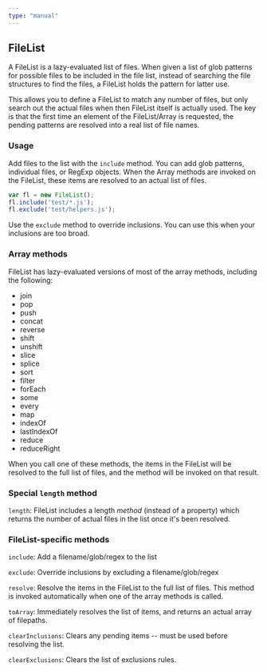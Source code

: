 ```yaml
---
type: "manual"
---
```


## FileList

A FileList is a lazy-evaluated list of files. When given a list
of glob patterns for possible files to be included in the file
list, instead of searching the file structures to find the files,
a FileList holds the pattern for latter use.

This allows you to define a FileList to match any number of
files, but only search out the actual files when then FileList
itself is actually used. The key is that the first time an
element of the FileList/Array is requested, the pending patterns
are resolved into a real list of file names.

### Usage

Add files to the list with the `include` method. You can add glob
patterns, individual files, or RegExp objects. When the Array
methods are invoked on the FileList, these items are resolved to
an actual list of files.

```javascript
var fl = new FileList();
fl.include('test/*.js');
fl.exclude('test/helpers.js');
```

Use the `exclude` method to override inclusions. You can use this
when your inclusions are too broad.

### Array methods

FileList has lazy-evaluated versions of most of the array
methods, including the following:

* join
* pop
* push
* concat
* reverse
* shift
* unshift
* slice
* splice
* sort
* filter
* forEach
* some
* every
* map
* indexOf
* lastIndexOf
* reduce
* reduceRight

When you call one of these methods, the items in the FileList
will be resolved to the full list of files, and the method will
be invoked on that result.

### Special `length` method

`length`: FileList includes a length *method* (instead of a
property) which returns the number of actual files in the list
once it's been resolved.

### FileList-specific methods

`include`: Add a filename/glob/regex to the list

`exclude`: Override inclusions by excluding a filename/glob/regex

`resolve`: Resolve the items in the FileList to the full list of
files. This method is invoked automatically when one of the array
methods is called.

`toArray`: Immediately resolves the list of items, and returns an
actual array of filepaths.

`clearInclusions`: Clears any pending items -- must be used
before resolving the list.

`clearExclusions`: Clears the list of exclusions rules.



